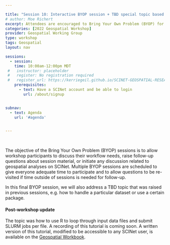```yaml
---

title: "Session 10: Interactive BYOP session + TBD special topic based on previous sessions' discussions"
# author: Moe Richert
excerpt: Attendees are encouraged to Bring Your Own Problem (BYOP) for discussion and troubleshooting. A TBD special topic inspired by discussion earlier in the week will also be explored.
categories: [2022 Geospatial Workshop]  
provider: Geospatial Working Group
type: workshop
tags: Geospatial
layout: nav

sessions:
  - session: 
    time: 10:00am-12:00pm MDT
 #   instructor: placeholder
 #   register: No registration required
 #   register_url: https://kerriegeil.github.io/SCINET-GEOSPATIAL-RESEARCH-WG/
    prerequisites:
      - text: Have a SCINet account and be able to login 
        url: /about/signup


subnav:
  - text: Agenda
    url: '#agenda'


---
```


<br>

The objective of the Bring Your Own Problem (BYOP) sessions is to allow workshop participants to discuss their workflow needs, raise follow-up questions about session material, or initiate any discussion related to geospatial analyses on SCINet. Multiple BYOP sessions are scheduled to give everyone adequate time to participate and to allow questions to be re-visited if time outside of sessions is needed for follow-up. 

In this final BYOP session, we will also address a TBD topic that was raised in previous sessions, e.g. how to handle a particular dataset or use a certain package. 

#### Post-workshop update
The topic was how to use R to loop through input data files and submit SLURM jobs per file. 
A recording of this tutorial is coming soon.
A written version of this tutorial, modified to be accessible to any SCINet user,
is available on the [Geospatial Workbook](https://geospatial.101workbook.org/ExampleGeoWorkflows/GRWGWorkshop).
